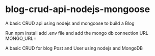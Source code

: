 # blog-crud-api-nodejs-mongoose
A basic CRUD api using nodejs and mongoose to build a Blog 

Run npm install
add .env file and add the mongo db connection URL
MONGO_URL=<connection string>

A basic CRUD for blog Post and User using nodejs and MongoDB

